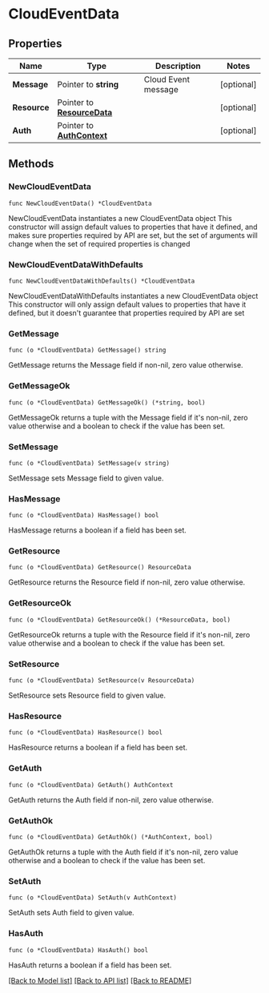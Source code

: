 # CloudEventData

## Properties

Name | Type | Description | Notes
------------ | ------------- | ------------- | -------------
**Message** | Pointer to **string** | Cloud Event message | [optional] 
**Resource** | Pointer to [**ResourceData**](ResourceData.md) |  | [optional] 
**Auth** | Pointer to [**AuthContext**](AuthContext.md) |  | [optional] 

## Methods

### NewCloudEventData

`func NewCloudEventData() *CloudEventData`

NewCloudEventData instantiates a new CloudEventData object
This constructor will assign default values to properties that have it defined,
and makes sure properties required by API are set, but the set of arguments
will change when the set of required properties is changed

### NewCloudEventDataWithDefaults

`func NewCloudEventDataWithDefaults() *CloudEventData`

NewCloudEventDataWithDefaults instantiates a new CloudEventData object
This constructor will only assign default values to properties that have it defined,
but it doesn't guarantee that properties required by API are set

### GetMessage

`func (o *CloudEventData) GetMessage() string`

GetMessage returns the Message field if non-nil, zero value otherwise.

### GetMessageOk

`func (o *CloudEventData) GetMessageOk() (*string, bool)`

GetMessageOk returns a tuple with the Message field if it's non-nil, zero value otherwise
and a boolean to check if the value has been set.

### SetMessage

`func (o *CloudEventData) SetMessage(v string)`

SetMessage sets Message field to given value.

### HasMessage

`func (o *CloudEventData) HasMessage() bool`

HasMessage returns a boolean if a field has been set.

### GetResource

`func (o *CloudEventData) GetResource() ResourceData`

GetResource returns the Resource field if non-nil, zero value otherwise.

### GetResourceOk

`func (o *CloudEventData) GetResourceOk() (*ResourceData, bool)`

GetResourceOk returns a tuple with the Resource field if it's non-nil, zero value otherwise
and a boolean to check if the value has been set.

### SetResource

`func (o *CloudEventData) SetResource(v ResourceData)`

SetResource sets Resource field to given value.

### HasResource

`func (o *CloudEventData) HasResource() bool`

HasResource returns a boolean if a field has been set.

### GetAuth

`func (o *CloudEventData) GetAuth() AuthContext`

GetAuth returns the Auth field if non-nil, zero value otherwise.

### GetAuthOk

`func (o *CloudEventData) GetAuthOk() (*AuthContext, bool)`

GetAuthOk returns a tuple with the Auth field if it's non-nil, zero value otherwise
and a boolean to check if the value has been set.

### SetAuth

`func (o *CloudEventData) SetAuth(v AuthContext)`

SetAuth sets Auth field to given value.

### HasAuth

`func (o *CloudEventData) HasAuth() bool`

HasAuth returns a boolean if a field has been set.


[[Back to Model list]](../README.md#documentation-for-models) [[Back to API list]](../README.md#documentation-for-api-endpoints) [[Back to README]](../README.md)



